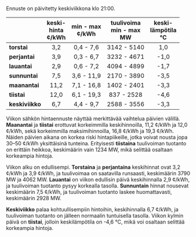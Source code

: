 Ennuste on päivitetty keskiviikkona klo 21:00.

|        | keski-<br>hinta<br>¢/kWh | min - max<br>¢/kWh | tuulivoima<br>min - max<br>MW | keski-<br>lämpötila<br>°C |
|:-------------|:----------------:|:----------------:|:-------------:|:-------------:|
| **torstai**  | 3,2 | 0,4 - 7,6 | 3142 - 5140 | 1,0 |
| **perjantai** | 3,9 | 0,3 - 6,7 | 3232 - 4671 | -1,0 |
| **lauantai** | 2,9 | 0,6 - 7,2 | 4094 - 4899 | -1,7 |
| **sunnuntai** | 7,5 | 3,6 - 11,9 | 2170 - 3890 | -3,5 |
| **maanantai** | 11,2 | 7,1 - 16,8 | 1402 - 2401 | -3,3 |
| **tiistai** | 12,0 | 6,1 - 19,3 | 837 - 2528 | -4,6 |
| **keskiviikko** | 6,7 | 4,4 - 9,7 | 2588 - 3556 | -3,3 |

Viikon sähkön hintaennuste näyttää merkittävää vaihtelua päivien välillä. **Maanantai** ja **tiistai** erottuvat korkeimmilla keskihinnoilla, 11,2 ¢/kWh ja 12,0 ¢/kWh, sekä korkeimmilla maksimihinnoilla, 16,8 ¢/kWh ja 19,3 ¢/kWh. Näiden päivien aikana on korkea riski hintapiikeille, jotka voivat nousta jopa 30–50 ¢/kWh yksittäisinä tunteina. Erityisesti **tiistaina** tuulivoiman tuotanto on erittäin heikkoa, keskimäärin vain 1234 MW, mikä selittää osaltaan korkeampia hintoja.

Viikon alku on edullisempi. **Torstaina** ja **perjantaina** keskihinnat ovat 3,2 ¢/kWh ja 3,9 ¢/kWh, ja tuulivoimaa on saatavilla runsaasti, keskimäärin 3790 MW ja 4062 MW. **Lauantai** on viikon edullisin päivä keskihinnalla 2,9 ¢/kWh, ja tuulivoiman tuotanto pysyy korkealla tasolla. **Sunnuntain** hinnat nousevat keskimäärin 7,5 ¢/kWh, ja tuulivoiman tuotanto laskee huomattavasti, keskimäärin 2928 MW.

**Keskiviikko** palaa kohtuullisempiin hintoihin, keskihinnalla 6,7 ¢/kWh, ja tuulivoiman tuotanto on jälleen normaalin tuntuisella tasolla. Viikon kylmin päivä on **tiistai**, jolloin keskilämpötila on -4,6 °C, mikä voi osaltaan selittää korkeampia hintoja.
